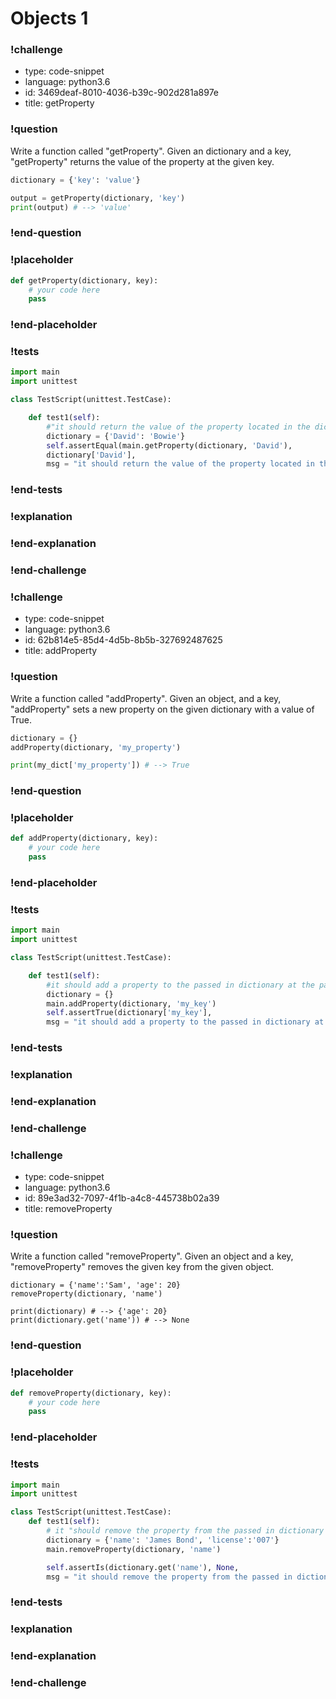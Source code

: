 # Objects 1

### !challenge

* type: code-snippet
* language: python3.6
* id: 3469deaf-8010-4036-b39c-902d281a897e
* title: getProperty

### !question

Write a function called "getProperty".
Given an dictionary and a key, "getProperty" returns the value of the property at the given key.

```python
dictionary = {'key': 'value'}

output = getProperty(dictionary, 'key')
print(output) # --> 'value'
```

### !end-question

### !placeholder

```python
def getProperty(dictionary, key):
    # your code here
    pass

```

### !end-placeholder

### !tests

```python
import main
import unittest

class TestScript(unittest.TestCase):

    def test1(self):
        #"it should return the value of the property located in the dict at the passed in key"
        dictionary = {'David': 'Bowie'}
        self.assertEqual(main.getProperty(dictionary, 'David'),
        dictionary['David'],
        msg = "it should return the value of the property located in the dict at the passed in key")

```

### !end-tests

### !explanation

### !end-explanation

### !end-challenge

### !challenge

* type: code-snippet
* language: python3.6
* id: 62b814e5-85d4-4d5b-8b5b-327692487625
* title: addProperty

### !question

Write a function called "addProperty".
Given an object, and a key, "addProperty" sets a new property on the given dictionary with a value of True.

```python
dictionary = {}
addProperty(dictionary, 'my_property')

print(my_dict['my_property']) # --> True
```

### !end-question

### !placeholder

```python
def addProperty(dictionary, key):
    # your code here
    pass

```

### !end-placeholder

### !tests

```python
import main
import unittest

class TestScript(unittest.TestCase):

    def test1(self):
        #it should add a property to the passed in dictionary at the passed in key that is equal to True
        dictionary = {}
        main.addProperty(dictionary, 'my_key')
        self.assertTrue(dictionary['my_key'],
        msg = "it should add a property to the passed in dictionary at the passed in key that is equal to True" )

```


### !end-tests

### !explanation

### !end-explanation

### !end-challenge

### !challenge

* type: code-snippet
* language: python3.6
* id: 89e3ad32-7097-4f1b-a4c8-445738b02a39
* title: removeProperty

### !question

Write a function called "removeProperty".
Given an object and a key, "removeProperty" removes the given key from the given object.

```
dictionary = {'name':'Sam', 'age': 20}
removeProperty(dictionary, 'name')

print(dictionary) # --> {'age': 20}
print(dictionary.get('name')) # --> None
```

### !end-question

### !placeholder

```python
def removeProperty(dictionary, key):
    # your code here
    pass

```

### !end-placeholder

### !tests

```python
import main
import unittest

class TestScript(unittest.TestCase):
    def test1(self):
        # it "should remove the property from the passed in dictionary at the passed in key"
        dictionary = {'name': 'James Bond', 'license':'007'}
        main.removeProperty(dictionary, 'name')

        self.assertIs(dictionary.get('name'), None,
        msg = "it should remove the property from the passed in dictionary at the passed in key" )
```


### !end-tests

### !explanation

### !end-explanation

### !end-challenge
